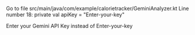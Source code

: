 Go to file
src/main/java/com/example/calorietracker/GeminiAnalyzer.kt
Line number 18:
private val apiKey = "Enter-your-key"

Enter your Gemini API Key instead of Enter-your-key
